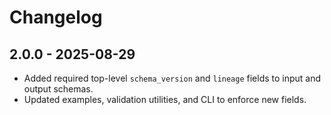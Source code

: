 # Changelog

## 2.0.0 - 2025-08-29
- Added required top-level `schema_version` and `lineage` fields to input and output schemas.
- Updated examples, validation utilities, and CLI to enforce new fields.

